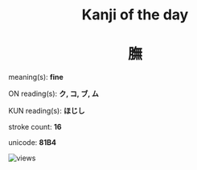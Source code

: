 <h1 align="center">Kanji of the day</h1>
<h1 align="center">膴</h1>
<p align="left">meaning(s): <b>fine</b></p>
<p align="left">ON reading(s): <b>ク, コ, ブ, ム</b></p>
<p align="left">KUN reading(s): <b>ほじし</b></p>
<p align="left">stroke count: <b>16</b></p>
<p align="left">unicode: <b>81B4</b></p>
<p align="left"><img src="https://komarev.com/ghpvc/?username=tristanwagner-kanjioftheday&label=Views&color=0e75b6&style=flat" alt="views"/></p>
